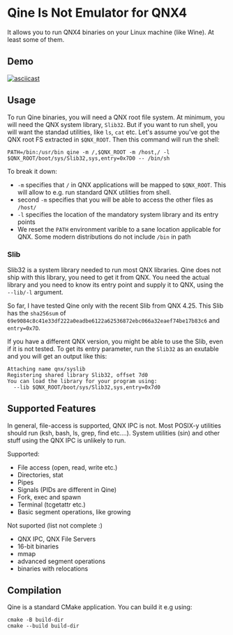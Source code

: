 # Qine Is Not Emulator for QNX4

It allows you to run QNX4 binaries on your Linux machine (like Wine). At least some of them.


## Demo
[![asciicast](https://asciinema.org/a/msEDHD8S6WESRpJM3LV1DOWPo.svg)](https://asciinema.org/a/620602?autoplay=1)

## Usage

To run Qine binaries, you will need a QNX root file system. At minimum, you will need the QNX system library, `Slib32`. But if you want to run shell, you will want the standad utilities, like `ls`, `cat` etc. Let's assume you've got the QNX root FS extracted in `$QNX_ROOT`. Then this command will run the shell:

`PATH=/bin:/usr/bin qine -m /,$QNX_ROOT -m /host,/ -l $QNX_ROOT/boot/sys/Slib32,sys,entry=0x7D0 -- /bin/sh`

To break it down:

- `-m` specifies that `/` in QNX applications will be mapped to `$QNX_ROOT`. This will allow to e.g. run standard QNX utilities from shell.
- second `-m` specifies that you will be able to access the other files as `/host/`
- `-l` specifies the location of the mandatory system library and its entry points
- We reset the `PATH` environment varible to a sane location applicable for QNX. Some modern distributions do not include `/bin` in path

### Slib

Slib32 is a system library needed to run most QNX libraries. Qine does not ship with this library, you need to get it from QNX. You need the actual library and you need to know its entry point and supply it to QNX, using the `--lib/-l` argument.

So far, I have tested Qine only with the recent Slib from QNX 4.25. This Slib has the `sha256sum` of
`69e9084c8c41e33df222a0eadbe6122a62536872ebc066a32eaef74be17b83c6` and `entry=0x7D`.

If you have a different QNX version, you might be able to use the Slib, even if it is not tested. To get its entry parameter, run the `Slib32` as an exutable and you will get an output like this:

```
Attaching name qnx/syslib
Registering shared library Slib32, offset 7d0
You can load the library for your program using:
  --lib $QNX_ROOT/boot/sys/Slib32,sys,entry=0x7d0
  ```

## Supported Features

In general, file-access is supported, QNX IPC is not. Most POSIX-y utilities should run 
(ksh, bash, ls, grep, find etc....). System utilities (sin) and other stuff using the QNX IPC is unlikely to run.

Supported:
- File access (open, read, write etc.)
- Directories, stat
- Pipes
- Signals (PIDs are different in Qine)
- Fork, exec and spawn
- Terminal (tcgetattr etc.)
- Basic segment operations, like growing

Not suported (list not complete :)
- QNX IPC, QNX File Servers
- 16-bit binaries
- mmap
- advanced segment operations
- binaries with relocations

## Compilation
Qine is a standard CMake application. You can build it e.g using:
```
cmake -B build-dir
cmake --build build-dir
```
